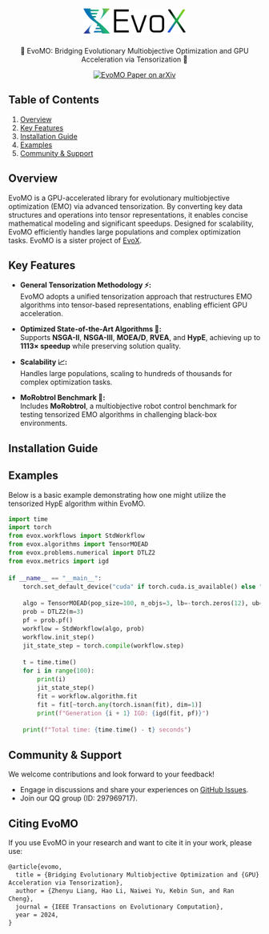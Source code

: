 <h1 align="center">
  <a href="https://github.com/EMI-Group/evox">
  <picture>
    <source media="(prefers-color-scheme: dark)" srcset="./assets/evox_logo_dark.png">
    <source media="(prefers-color-scheme: light)" srcset="./assets/evox_logo_light.png">
      <img alt="EvoX Logo" height="50" src="./assets/evox_logo_light.png">
  </picture>
  </a>
  <br>
</h1>

<p align="center">
🌟 EvoMO: Bridging Evolutionary Multiobjective Optimization and GPU Acceleration via Tensorization 🌟
</p>

<p align="center">
  <a href="https://arxiv.org/">
    <img src="https://img.shields.io/badge/paper-arxiv-red?style=for-the-badge" alt="EvoMO Paper on arXiv">
  </a>
</p>

## Table of Contents

1. [Overview](#Overview)
2. [Key Features](#key-features)
3. [Installation Guide](#installation-guide)
4. [Examples](#examples)
6. [Community & Support](#community--support)


## Overview  

EvoMO is a GPU-accelerated library for evolutionary multiobjective optimization (EMO) via advanced tensorization. By converting key data structures and operations into tensor representations, it enables concise mathematical modeling and significant speedups. Designed for scalability, EvoMO efficiently handles large populations and complex optimization tasks. EvoMO is a sister project of [EvoX](https://github.com/EMI-Group/evox).  

## Key Features  

- **General Tensorization Methodology ⚡:**  
  EvoMO adopts a unified tensorization approach that restructures EMO algorithms into tensor-based representations, enabling efficient GPU acceleration.  

- **Optimized State-of-the-Art Algorithms 🚀:**  
  Supports **NSGA-II**, **NSGA-III**, **MOEA/D**, **RVEA**, and **HypE**, achieving up to **1113× speedup** while preserving solution quality.  

- **Scalability 📈:**  
  Handles large populations, scaling to hundreds of thousands for complex optimization tasks.  

- **MoRobtrol Benchmark 🤖:**  
  Includes **MoRobtrol**, a multiobjective robot control benchmark for testing tensorized EMO algorithms in challenging black-box environments.  

## Installation Guide


## Examples

Below is a basic example demonstrating how one might utilize the tensorized HypE algorithm within EvoMO.

```python
import time
import torch
from evox.workflows import StdWorkflow
from evox.algorithms import TensorMOEAD
from evox.problems.numerical import DTLZ2
from evox.metrics import igd

if __name__ == "__main__":
    torch.set_default_device("cuda" if torch.cuda.is_available() else "cpu")

    algo = TensorMOEAD(pop_size=100, n_objs=3, lb=-torch.zeros(12), ub=torch.ones(12))
    prob = DTLZ2(m=3)
    pf = prob.pf()
    workflow = StdWorkflow(algo, prob)
    workflow.init_step()
    jit_state_step = torch.compile(workflow.step)

    t = time.time()
    for i in range(100):
        print(i)
        jit_state_step()
        fit = workflow.algorithm.fit
        fit = fit[~torch.any(torch.isnan(fit), dim=1)]
        print(f"Generation {i + 1} IGD: {igd(fit, pf)}")

    print(f"Total time: {time.time() - t} seconds")
```

## Community & Support

We welcome contributions and look forward to your feedback!
- Engage in discussions and share your experiences on [GitHub Issues](https://github.com/EMI-Group/evomo/issues).
- Join our QQ group (ID: 297969717).

## Citing EvoMO

If you use EvoMO in your research and want to cite it in your work, please use:
```
@article{evomo,
  title = {Bridging Evolutionary Multiobjective Optimization and {GPU} Acceleration via Tensorization},
  author = {Zhenyu Liang, Hao Li, Naiwei Yu, Kebin Sun, and Ran Cheng},
  journal = {IEEE Transactions on Evolutionary Computation},
  year = 2024,
}
```